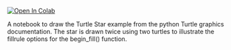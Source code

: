[![Open In Colab](https://colab.research.google.com/assets/colab-badge.svg)](https://colab.research.google.com/github/mathriddle/ColabTurtlePlus/blob/main/examples_version2/files/TurtleStar.ipynb)

A notebook to draw the Turtle Star example from the python Turtle graphics documentation. The star is drawn twice using two turtles to illustrate the fillrule options for the begin_fill() function. 
